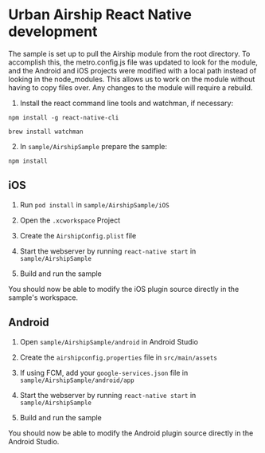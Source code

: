 # Urban Airship React Native development

The sample is set up to pull the Airship module from the root directory. To accomplish this,
the metro.config.js file was updated to look for the module, and the Android and iOS projects
were modified with a local path instead of looking in the node_modules. This allows us to work
on the module without having to copy files over. Any changes to the module will require a rebuild.

1) Install the react command line tools and watchman, if necessary:

```
npm install -g react-native-cli
```

```
brew install watchman
```


2) In `sample/AirshipSample` prepare the sample:
```
npm install
```

## iOS

1) Run `pod install` in `sample/AirshipSample/iOS`

2) Open the `.xcworkspace` Project

3) Create the `AirshipConfig.plist` file

4) Start the webserver by running `react-native start` in `sample/AirshipSample`

5) Build and run the sample

You should now be able to modify the iOS plugin source
directly in the sample's workspace.

## Android

1) Open `sample/AirshipSample/android` in Android Studio

2) Create the `airshipconfig.properties` file in `src/main/assets`

3) If using FCM, add your `google-services.json` file in `sample/AirshipSample/android/app`

4) Start the webserver by running `react-native start` in `sample/AirshipSample`

5) Build and run the sample

You should now be able to modify the Android plugin source directly in the Android Studio.


